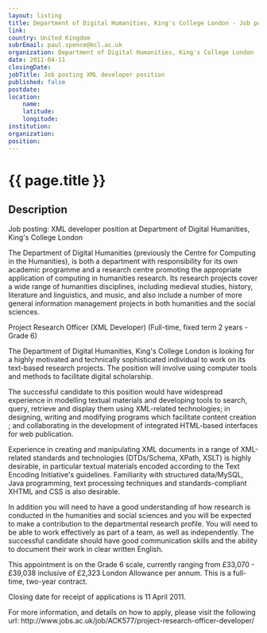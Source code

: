 ```yaml
---
layout: listing
title: Department of Digital Humanities, King's College London - Job posting - XML developer position
link:
country: United Kingdom
subrEmail: paul.spence@kcl.ac.uk
organization: Department of Digital Humanities, King's College London 
date: 2011-04-11
closingDate: 
jobTitle: Job posting XML developer position
published: false
postdate:
location:
	name: 
	latitude: 
	longitude: 
institution: 
organization: 
position: 
--- 
```



# {{ page.title }}

## Description

<p>Job posting: XML developer position at Department of Digital Humanities, King's College London</p>



<p>The Department of Digital Humanities (previously the Centre for Computing in the Humanities), is both a department with responsibility for its own academic programme and a research centre promoting the appropriate application of computing in humanities research. Its research projects cover a wide range of humanities disciplines, including medieval studies, history, literature and linguistics, and music, and also include a number of more general information management projects in both humanities and the social sciences.</p>


<p>Project Research Officer (XML Developer) (Full-time, fixed term 2 years - Grade 6)</p>



<p>The Department of Digital Humanities, King's College London is looking for a highly motivated and technically sophisticated individual to work on its text-based research projects. The position will involve using computer tools and methods to facilitate digital scholarship.</p>



<p>The successful candidate to this position would have widespread experience in modelling textual materials and developing tools to search, query, retrieve and display them using XML-related technologies; in designing, writing and modifying programs which facilitate content creation ; and collaborating in the development of integrated HTML-based interfaces for web publication.</p>

<p>Experience in creating and manipulating XML documents in a range of XML-related standards and technologies (DTDs/Schema, XPath, XSLT) is highly desirable, in particular textual materials encoded according to the Text Encoding Initiative's guidelines. Familiarity with structured data/MySQL, Java programming, text processing techniques and standards-compliant XHTML and CSS is also desirable.</p>


<p>In addition you will need to have a good understanding of how research is conducted in the humanities and social sciences and you will be expected to make a contribution to the departmental research profile. You will need to be able to work effectively as part of a team, as well as independently. The successful candidate should have good communication skills and the ability to document their work in clear written English.</p>


<p>This appointment is on the Grade 6 scale, currently ranging from £33,070 - £39,038 inclusive of £2,323 London Allowance per annum. This is a full-time, two-year contract.</p>


<p>Closing date for receipt of applications is 11 April 2011.</p>


<p>For more information, and details on how to apply, please visit the following url:
http://www.jobs.ac.uk/job/ACK577/project-research-officer-developer/</p>



